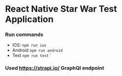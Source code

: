 
# React Native Star War Test Application


### Run commands
* IOS: ```npm run ios```
* Android ```npm run android```
* Test ```npm run test```
 `
 
### Used https://strapi.io/ GraphQl endpoint